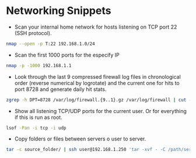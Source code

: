 # Networking Snippets

+ Scan your internal home network for hosts listening on TCP port 22 (SSH protocol).
```bash
nmap --open -p T:22 192.168.1.0/24 
```

+ Scan the first 1000 ports for the especify IP
```bash
nmap -p -1000 192.168.1.1
```

+ Look through the last 9 compressed firewall log files in chronological order (reverse numerical by logrotate) and the current one for hits to port 8728 and generate daily hit stats.
```bash
zgrep -h DPT=8728 /var/log/firewall.{9..1}.gz /var/log/firewall | cut -c1-10 | uniq -c
```

+ Show all listening TCP/UDP ports for the current user. Or for everything if this is run as root.
```bash
lsof -Pan -i tcp -i udp 
```

+ Copy folders or files between servers o user to server.
```bash
tar -c source_folder/ | ssh user@192.168.1.250 'tar -xvf - -C /path/server/folder/'
```
